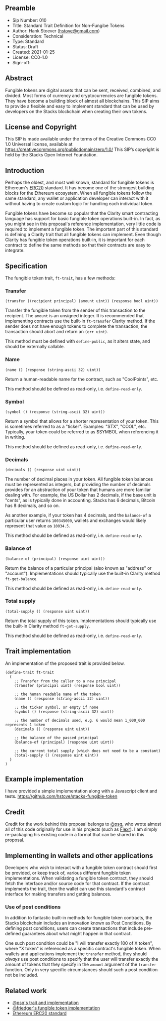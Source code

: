 ## Preamble

- Sip Number: 010
- Title: Standard Trait Definition for Non-Fungibe Tokens
- Author: Hank Stoever (hstove@gmail.com)
- Consideration: Technical
- Type: Standard
- Status: Draft
- Created: 2021-01-25
- License: CC0-1.0
- Sign-off:

## Abstract

Fungible tokens are digital assets that can be sent, received, combined, and divided. Most forms of currency and cryptocurrencies are fungible tokens. They have become a building block of almost all blockchains. This SIP aims to provide a flexible and easy to implement standard that can be used by developers on the Stacks blockchain when creating their own tokens.

## License and Copyright

This SIP is made available under the terms of the Creative Commons CC0 1.0 Universal license, available at https://creativecommons.org/publicdomain/zero/1.0/
This SIP’s copyright is held by the Stacks Open Internet Foundation.

## Introduction

Perhaps the oldest, and most well known, standard for fungible tokens is Ethereum's [ERC20](https://ethereum.org/en/developers/docs/standards/tokens/erc-20/) standard. It has become one of the strongest building blocks for the Ethereum ecosystem. When all fungible tokens follow the same standard, any wallet or application developer can interact with it without having to create custom logic for handling each individual token.

Fungible tokens have become so popular that the Clarity smart contracting language has support for basic fungible token operations built-in. In fact, as you might see in this proposal's reference implementation, very little code is required to implement a fungible token. The important part of this standard is defining a Clarity trait that all fungible tokens can implement. Even though Clarity has fungible token operations built-in, it is important for each contract to define the same methods so that their contracts are easy to integrate.

## Specification

The fungible token trait, `ft-trait`, has a few methods:

### Transfer

`(transfer ((recipient principal) (amount uint)) (response bool uint))`

Transfer the fungible token from the sender of this transaction to the recipient. The `amount` is an unsigned integer. It is recommended that implementing contracts use the built-in `ft-transfer` Clarity method. If the sender does not have enough tokens to complete the transaction, the transaction should abort and return an `(err uint)`.

This method must be defined with `define-public`, as it alters state, and should be externally callable.

### Name

`(name () (response (string-ascii 32) uint))`

Return a human-readable name for the contract, such as "CoolPoints", etc.

This method should be defined as read-only, i.e. `define-read-only`.

### Symbol

`(symbol () (response (string-ascii 32) uint))`

Return a symbol that allows for a shorter representation of your token. This is sometimes referred to as a "ticker". Examples: "STX", "COOL", etc. Typically, your token could be referred to as $SYMBOL when referencing it in writing.

This method should be defined as read-only, i.e. `define-read-only`.

### Decimals

`(decimals () (response uint uint))`

The number of decimal places in your token. All fungible token balances must be represented as integers, but providing the number of decimals provides for an abstraction of your token that humans are more familiar dealing with. For example, the US Dollar has 2 decimals, if the base unit is "cents", as is typically done in accounting. Stacks has 6 decimals, Bitcoin has 8 decimals, and so on.

As another example, if your token has 4 decimals, and the `balance-of` a particular user returns `100345000`, wallets and exchanges would likely represent that value as `10034.5`.

This method should be defined as read-only, i.e. `define-read-only`.

### Balance of

`(balance-of (principal) (response uint uint))`

Return the balance of a particular principal (also known as "address" or "account"). Implementations should typically use the built-in Clarity method `ft-get-balance`.

This method should be defined as read-only, i.e. `define-read-only`.

### Total supply

`(total-supply () (response uint uint))`

Return the total supply of this token. Implementations should typically use the built-in Clarity method `ft-get-supply`.

This method should be defined as read-only, i.e. `define-read-only`.

## Trait implementation

An implementation of the proposed trait is provided below.

```clarity
(define-trait ft-trait
  (
    ;; Transfer from the caller to a new principal
    (transfer (principal uint) (response bool uint))

    ;; the human readable name of the token
    (name () (response (string-ascii 32) uint))

    ;; the ticker symbol, or empty if none
    (symbol () (response (string-ascii 32) uint))

    ;; the number of decimals used, e.g. 6 would mean 1_000_000 represents 1 token
    (decimals () (response uint uint))

    ;; the balance of the passed principal
    (balance-of (principal) (response uint uint))

    ;; the current total supply (which does not need to be a constant)
    (total-supply () (response uint uint))
  )
)
```

## Example implementation

I have provided a simple implementation along with a Javascript client and tests. https://github.com/hstove/stacks-fungible-token

## Credit

Credit for the work behind this proposal belongs to [@psq](https://github.com/psq), who wrote almost all of this code originally for use in his projects (such as [Flexr](https://github.com/psq/flexr)). I am simply re-packaging his existing code in a format that can be shared in this proposal.

## Implementing in wallets and other applications

Developers who wish to interact with a fungible token contract should first be provided, or keep track of, various different fungible token implementations. When validating a fungible token contract, they should fetch the interface and/or source code for that contract. If the contract implements the trait, then the wallet can use this standard's contract interface for making transfers and getting balances.

### Use of post conditions

In addition to fantastic built-in methods for fungible token contracts, the Stacks blockchain includes an innovation known as Post Conditions. By defining post conditions, users can create transactions that include pre-defined guarantees about what might happen in that contract.

One such post condition could be "I will transfer exactly 100 of X token", where "X token" is referenced as a specific contract's fungible token. When wallets and applications implement the `transfer` method, they should _always_ use post conditions to specify that the user will transfer exactly the amount of tokens that they specify in the `amount` argument of the `transfer` function. Only in very specific circumstances should such a post condition not be included.

## Related work

- [@psq's trait and implementation](https://github.com/psq/flexr/blob/master/contracts/src20-trait.clar)
- [@friedger's fungible token implementation](https://github.com/friedger/clarity-smart-contracts/blob/master/contracts/tokens/fungible-token.clar)
- [Ethereum ERC20 standard](https://ethereum.org/en/developers/docs/standards/tokens/erc-20/)
